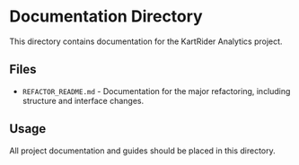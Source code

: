 # Documentation Directory

This directory contains documentation for the KartRider Analytics project.

## Files

- `REFACTOR_README.md` - Documentation for the major refactoring, including structure and interface changes.

## Usage

All project documentation and guides should be placed in this directory.
